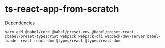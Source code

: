 # ts-react-app-from-scratch

Dependencies

`yarn add @babel/core @babel/preset-env @babel/preset-react @babel/preset-typescript webpack webpack-cli webpack-dev-server babel-loader react react-dom @types/react @types/react-dom`
